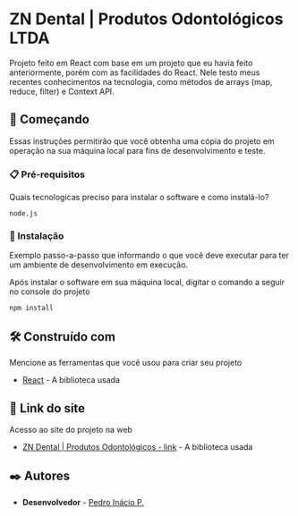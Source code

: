 #   ZN Dental | Produtos Odontológicos LTDA

Projeto feito em React com base em um projeto que eu havia feito anteriormente, porém com as facilidades do React. Nele testo meus recentes conhecimentos na tecnologia, como métodos de arrays (map, reduce, filter) e Context API.

## 🚀 Começando

Essas instruções permitirão que você obtenha uma cópia do projeto em operação na sua máquina local para fins de desenvolvimento e teste.

### 📋 Pré-requisitos

Quais tecnologicas preciso para instalar o software e como instalá-lo?

```
node.js
```

### 🔧 Instalação

Exemplo passo-a-passo que informando o que você deve executar para ter um ambiente de desenvolvimento em execução.

Após instalar o software em sua máquina local, digitar o comando a seguir no console do projeto

```
npm install
```

## 🛠️ Construído com

Mencione as ferramentas que você usou para criar seu projeto

* [React](https://react.dev/) - A biblioteca usada

## 🔗 Link do site

Acesso ao site do projeto na web

* [ZN Dental | Produtos Odontológicos - link](https://zn-dental-react.vercel.app/) - A biblioteca usada

## ✒️ Autores

* **Desenvolvedor** - [Pedro Inácio P.](https://github.com/pedroinaciop)
